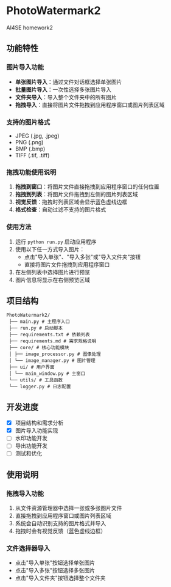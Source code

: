 # PhotoWatermark2
AI4SE homework2

## 功能特性

### 图片导入功能
- **单张图片导入**：通过文件对话框选择单张图片
- **批量图片导入**：一次性选择多张图片导入
- **文件夹导入**：导入整个文件夹中的所有图片
- **拖拽导入**：直接将图片文件拖拽到应用程序窗口或图片列表区域

### 支持的图片格式
- JPEG (.jpg, .jpeg)
- PNG (.png)
- BMP (.bmp)
- TIFF (.tif, .tiff)

### 拖拽功能使用说明
1. **拖拽到窗口**：将图片文件直接拖拽到应用程序窗口的任何位置
2. **拖拽到列表**：将图片文件拖拽到左侧的图片列表区域
3. **视觉反馈**：拖拽时列表区域会显示蓝色虚线边框
4. **格式检查**：自动过滤不支持的图片格式

### 使用方法
1. 运行 `python run.py` 启动应用程序
2. 使用以下任一方式导入图片：
   - 点击"导入单张"、"导入多张"或"导入文件夹"按钮
   - 直接将图片文件拖拽到应用程序窗口
3. 在左侧列表中选择图片进行预览
4. 图片信息将显示在右侧预览区域

## 项目结构

```
PhotoWatermark2/
 ├── main.py # 主程序入口
 ├── run.py # 启动脚本
 ├── requirements.txt # 依赖列表
 ├── requirements.md # 需求规格说明
 ├── core/ # 核心功能模块 
 │ ├── image_processor.py # 图像处理 
 │ └── image_manager.py # 图片管理 
 ├── ui/ # 用户界面 
 │ └── main_window.py # 主窗口 
 └── utils/ # 工具函数 
 └── logger.py # 日志配置
```


## 开发进度
- [x] 项目结构和需求分析
- [x] 图片导入功能实现
- [ ] 水印功能开发
- [ ] 导出功能开发
- [ ] 测试和优化

## 使用说明

### 拖拽导入功能
1. 从文件资源管理器中选择一张或多张图片文件
2. 直接拖拽到应用程序窗口或图片列表区域
3. 系统会自动识别支持的图片格式并导入
4. 拖拽时会有视觉反馈（蓝色虚线边框）

### 文件选择器导入
- 点击"导入单张"按钮选择单张图片
- 点击"导入多张"按钮选择多张图片
- 点击"导入文件夹"按钮选择整个文件夹